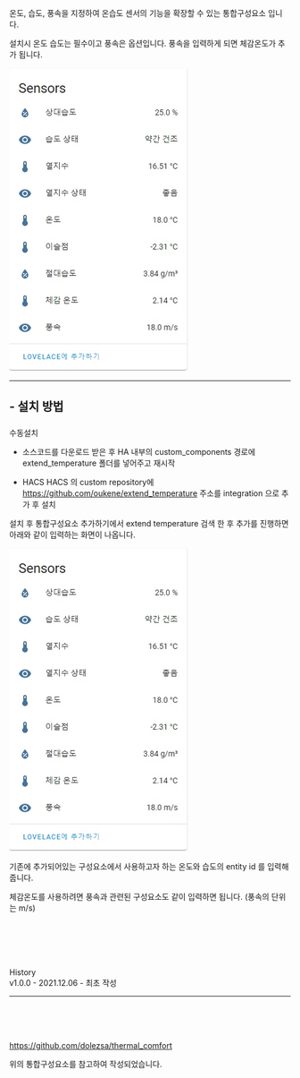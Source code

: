 
온도, 습도, 풍속을 지정하여 온습도 센서의 기능을 확장할 수 있는 통합구성요소 입니다.


설치시 온도 습도는 필수이고 풍속은 옵션입니다. 풍속을 입력하게 되면 체감온도가 추가 됩니다.


![sensors.jpg](https://raw.githubusercontent.com/oukene/extend_temperature/main/images/sensors.jpg)


---

## - 설치 방법

###

수동설치

- 소스코드를 다운로드 받은 후 HA 내부의 custom_components 경로에 extend_temperature 폴더를 넣어주고 재시작


- HACS
HACS 의 custom repository에 https://github.com/oukene/extend_temperature 주소를 integration 으로 추가 후 설치




설치 후 통합구성요소 추가하기에서 extend temperature 검색 한 후 추가를 진행하면 아래와 같이 입력하는 화면이 나옵니다.


![settings.jpg](https://raw.githubusercontent.com/oukene/extend_temperature/main/images/sensors.jpg)


기존에 추가되어있는 구성요소에서 사용하고자 하는 온도와 습도의 entity id 를 입력해줍니다.

체감온도를 사용하려면 풍속과 관련된 구성요소도 같이 입력하면 됩니다. (풍속의 단위는 m/s)

<br><br>
---
History
<br>
v1.0.0 - 2021.12.06 - 최초 작성

---
<br><br><br>

https://github.com/dolezsa/thermal_comfort

위의 통합구성요소를 참고하여 작성되었습니다.
